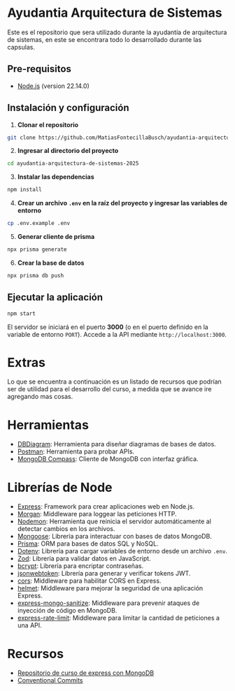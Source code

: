 # Ayudantia Arquitectura de Sistemas
Este es el repositorio que sera utilizado durante la  ayudantía de arquitectura de sistemas, en este se encontrara todo lo desarrollado durante las capsulas.

## Pre-requisitos
- [Node.js](https://nodejs.org/es/) (version 22.14.0)

## Instalación y configuración

1. **Clonar el repositorio**
```bash
git clone https://github.com/MatiasFontecillaBusch/ayudantia-arquitectura-de-sistemas-2025.git
```

2. **Ingresar al directorio del proyecto**
```bash
cd ayudantia-arquitectura-de-sistemas-2025
```

3. **Instalar las dependencias**
```bash
npm install
```

4. **Crear un archivo `.env` en la raíz del proyecto y ingresar las variables de entorno**
```bash
cp .env.example .env
```

5. **Generar cliente de prisma**
```bash
npx prisma generate
```

6. **Crear la base de datos**
```bash
npx prisma db push
```


## Ejecutar la aplicación
```bash
npm start
```
El servidor se iniciará en el puerto **3000** (o en el puerto definido en la variable de entorno `PORT`). Accede a la API mediante `http://localhost:3000`.

# Extras
Lo que se encuentra a continuación es un listado de recursos que podrían ser de utilidad para el desarrollo del curso, a medida que se avance ire agregando mas cosas.

# Herramientas
- [DBDiagram](https://dbdiagram.io/home): Herramienta para diseñar diagramas de bases de datos.
- [Postman](https://www.postman.com/): Herramienta para probar APIs.
- [MongoDB Compass](https://www.mongodb.com/try/download/compass): Cliente de MongoDB con interfaz gráfica.

# Librerías de Node
- [Express](https://expressjs.com/): Framework para crear aplicaciones web en Node.js.
- [Morgan](https://www.npmjs.com/package/morgan): Middleware para loggear las peticiones HTTP.
- [Nodemon](https://www.npmjs.com/package/nodemon): Herramienta que reinicia el servidor automáticamente al detectar cambios en los archivos.
- [Mongoose](https://mongoosejs.com/): Librería para interactuar con bases de datos MongoDB.
- [Prisma](https://www.prisma.io/): ORM para bases de datos SQL y NoSQL.
- [Dotenv](https://www.npmjs.com/package/dotenv): Librería para cargar variables de entorno desde un archivo `.env`.
- [Zod](https://www.npmjs.com/package/zod): Librería para validar datos en JavaScript.
- [bcrypt](https://www.npmjs.com/package/bcrypt): Librería para encriptar contraseñas.
- [jsonwebtoken](https://www.npmjs.com/package/jsonwebtoken): Librería para generar y verificar tokens JWT.
- [cors](https://www.npmjs.com/package/cors): Middleware para habilitar CORS en Express.
- [helmet](https://www.npmjs.com/package/helmet): Middleware para mejorar la seguridad de una aplicación Express.
- [express-mongo-sanitize](https://www.npmjs.com/package/express-mongo-sanitize): Middleware para prevenir ataques de inyección de código en MongoDB.
- [express-rate-limit](https://www.npmjs.com/package/express-rate-limit): Middleware para limitar la cantidad de peticiones a una API.

# Recursos
- [Repositorio de curso de express con MongoDB](https://github.com/jonasschmedtmann/complete-node-bootcamp)
- [Conventional Commits](https://gist.github.com/qoomon/5dfcdf8eec66a051ecd85625518cfd13)